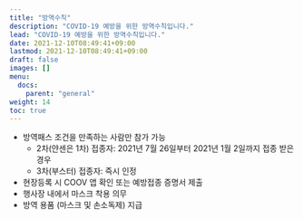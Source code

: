 ```yaml
---
title: "방역수칙"
description: "COVID-19 예방을 위한 방역수칙입니다."
lead: "COVID-19 예방을 위한 방역수칙입니다."
date: 2021-12-10T08:49:41+09:00
lastmod: 2021-12-10T08:49:41+09:00
draft: false
images: []
menu: 
  docs:
    parent: "general"
weight: 14
toc: true
---
```


* 방역패스 조건을 만족하는 사람만 참가 가능
  * 2차(얀센은 1차) 접종자: 2021년 7월 26일부터 2021년 1월 2일까지 접종 받은 경우
  * 3차(부스터) 접종자: 즉시 인정
* 현장등록 시 COOV 앱 확인 또는 예방접종 증명서 제출
* 행사장 내에서 마스크 착용 의무
* 방역 용품 (마스크 및 손소독제) 지급